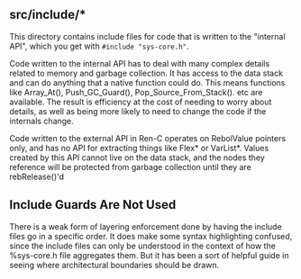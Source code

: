 ## src/include/*

This directory contains include files for code that is written to the
"internal API", which you get with `#include "sys-core.h"`.

Code written to the internal API has to deal with many complex details related
to memory and garbage collection.  It has access to the data stack and can do
anything that a native function could do.  This means functions like Array_At(),
Push_GC_Guard(), Pop_Source_From_Stack(). etc are available.  The result is
efficiency at the cost of needing to worry about details, as well as being
more likely to need to change the code if the internals change.

Code written to the external API in Ren-C operates on RebolValue pointers only,
and has no API for extracting things like Flex* or VarList*.  Values created
by this API cannot live on the data stack, and the nodes they reference will be
protected from garbage collection until they are rebRelease()'d

## Include Guards Are Not Used

There is a weak form of layering enforcement done by having the include files
go in a specific order.  It does make some syntax highlighting confused,
since the include files can only be understood in the context of how the
%sys-core.h file aggregates them.  But it has been a sort of helpful guide in
seeing where architectural boundaries should be drawn.
